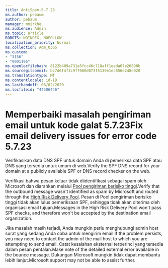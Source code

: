 ```yaml
---
title: AntiSpam-5.7.23
ms.author: pebaum
author: pebaum
manager: mnirkhe
ms.audience: Admin
ms.topic: article
ROBOTS: NOINDEX, NOFOLLOW
localization_priority: Normal
ms.collection: Adm_O365
ms.custom:
- "3156"
- "9001196"
ms.openlocfilehash: 8122b409a731a5fcc46c718aff1eeda07e26890b
ms.sourcegitcommit: bc7d6f4f3c9f7060d073f5130e1ec856e248d020
ms.translationtype: MT
ms.contentlocale: id-ID
ms.lasthandoff: 06/02/2020
ms.locfileid: "44506446"
---
```

# <a name="fix-email-delivery-issues-for-error-code-5723"></a><span data-ttu-id="6c6c5-102">Memperbaiki masalah pengiriman email untuk kode galat 5.7.23</span><span class="sxs-lookup"><span data-stu-id="6c6c5-102">Fix email delivery issues for error code 5.7.23</span></span>

<span data-ttu-id="6c6c5-103">Verifikasikan data DNS SPF untuk domain Anda di pemeriksa data SPF atau DNS yang tersedia untuk umum di web.</span><span class="sxs-lookup"><span data-stu-id="6c6c5-103">Verify the SPF DNS record for your domain at a publicly available SPF or DNS record checker on the web.</span></span>

<span data-ttu-id="6c6c5-104">Verifikasi bahwa pesan keluar tidak diidentifikasi sebagai spam oleh Microsoft dan diarahkan melalui [Pool pengiriman berisiko tinggi](https://docs.microsoft.com/microsoft-365/security/office-365-security/high-risk-delivery-pool-for-outbound-messages).</span><span class="sxs-lookup"><span data-stu-id="6c6c5-104">Verify that the outbound message wasn't identified as spam by Microsoft and routed through the [High Risk Delivery Pool](https://docs.microsoft.com/microsoft-365/security/office-365-security/high-risk-delivery-pool-for-outbound-messages).</span></span> <span data-ttu-id="6c6c5-105">Pesan di Pool pengiriman berisiko tinggi tidak akan lulus pemeriksaan SPF, sehingga tidak akan diterima oleh organisasi email tujuan.</span><span class="sxs-lookup"><span data-stu-id="6c6c5-105">Messages in the High Risk Delivery Pool won't pass SPF checks, and therefore won't be accepted by the destination email organization.</span></span>

<span data-ttu-id="6c6c5-106">Jika masalah masih terjadi, Anda mungkin perlu menghubungi admin host surat yang sedang Anda coba untuk mengirim email.</span><span class="sxs-lookup"><span data-stu-id="6c6c5-106">If the problem persists, you may need to contact the admin of the mail host to which you are attempting to send email.</span></span> <span data-ttu-id="6c6c5-107">Catat kesalahan eksternal terperinci yang tersedia dalam pesan pentalan.</span><span class="sxs-lookup"><span data-stu-id="6c6c5-107">Make note of the detailed external error available in the bounce message.</span></span> <span data-ttu-id="6c6c5-108">Dukungan Microsoft mungkin tidak dapat membantu lebih lanjut.</span><span class="sxs-lookup"><span data-stu-id="6c6c5-108">Microsoft support may not be able to assist further.</span></span>
